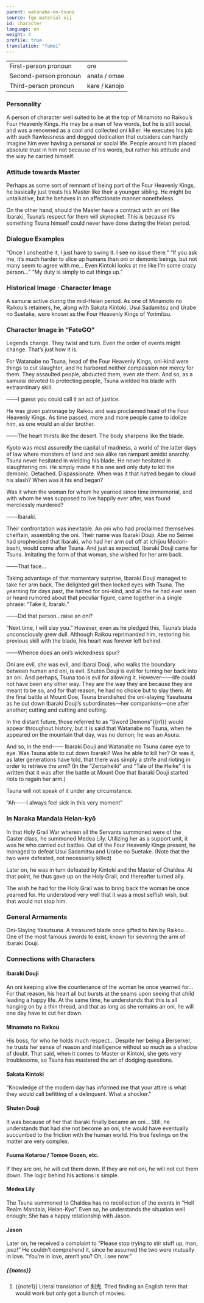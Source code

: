 ```yaml
---
parent: watanabe-no-tsuna
source: fgo-material-xii
id: character
language: en
weight: 4
profile: true
translation: "fumei"
---
```


<table>
  <tr><td>First-person pronoun</td><td>ore</td></tr>
  <tr><td>Second-person pronoun</td><td>anata / omae</td></tr>
  <tr><td>Third-person pronoun</td><td>kare / kanojo</td></tr>
</table>

### Personality

A person of character well suited to be at the top of Minamoto no Raikou’s Four Heavenly Kings.
He may be a man of few words, but he is still social, and was a renowned as a cool and collected oni killer. He executes his job with such flawlessness and dogged dedication that outsiders can hardly imagine him ever having a personal or social life. People around him placed absolute trust in him not because of his words, but rather his attitude and the way he carried himself.

### Attitude towards Master

Perhaps as some sort of remnant of being part of the Four Heavenly Kings, he basically just treats his Master like their a younger sibling. He might be untalkative, but he behaves in an affectionate manner nonetheless.

On the other hand, should the Master have a contract with an oni like Ibaraki, Tsuna’s respect for them will skyrocket. This is because it’s something Tsuna himself could never have done during the Heian period.

### Dialogue Examples

“Once I unsheathe it, I just have to swing it. I see no issue there.”
“If you ask me, it’s much harder to slice up humans than oni or demonic beings, but not many seem to agree with me… Even Kintoki looks at me like I’m some crazy person…”
“My duty is simply to cut things up.”

### Historical Image · Character Image

A samurai active during the mid-Heian period.
As one of Minamoto no Raikou’s retainers, he, along with Sakata Kintoki, Usui Sadamitsu and Urabe no Suetake, were known as the Four Heavenly Kings of Yorimitsu.

### Character Image in “FateGO”

Legends change. They twist and turn. Even the order of events might change.
That’s just how it is.

For Watanabe no Tsuna, head of the Four Heavenly Kings, oni-kind were things to cut slaughter, and he harbored neither compassion nor mercy for them. They assaulted people, abducted them, even ate them. And so, as a samurai devoted to protecting people, Tsuna wielded his blade with extraordinary skill.

───I guess you could call it an act of justice.

He was given patronage by Raikou and was proclaimed head of the Four Heavenly Kings. As time passed, more and more people came to idolize him, as one would an elder brother.

───The heart thirsts like the desert. The body sharpens like the blade.

Kyoto was most assuredly the capital of madness, a world of the latter days of law where monsters of land and sea alike ran rampant amidst anarchy.
Tsuna never hesitated in wielding his blade. He never hesitated in slaughtering oni.
He simply made it his one and only duty to kill the demonic.
Detached. Dispassionate.
When was it that hatred began to cloud his slash?
When was it his end began?

Was it when the woman for whom he yearned since time immemorial, and with whom he was supposed to live happily ever after, was found mercilessly murdered?

───Ibaraki.

Their confrontation was inevitable. An oni who had proclaimed themselves cheiftain, assembling the oni.
Their name was Ibaraki Douji. Abe no Seimei had prophecised that Ibaraki, who had her arm cut off at Ichijou Modori-bashi, would come after Tsuna.
And just as expected, Ibaraki Douji came for Tsuna. Imitating the form of that woman, she wished for her arm back.

───That face…

Taking advantage of that momentary surprise, Ibaraki Douji managed to take her arm back.
The delighted girl then locked eyes with Tsuna.
The yearning for days past, the hatred for oni-kind, and all the he had ever seen or heard rumored about that peculiar figure, came together in a single phrase: “Take it, Ibaraki.”

───Did that person…raise an oni?

“Next time, I will slay you.”
However, even as he pledged this, Tsuna’s blade unconsciously grew dull.
Although Raikou reprimanded him, restoring his previous skill with the blade, his heart was forever left behind.

───Whence does an oni’s wickedness spur?

Oni are evil, she was evil, and Ibarai Douji, who walks the boundary between human and oni, is evil. Shuten Douji is evil for turning her back into an oni. And perhaps, Tsuna too is evil for allowing it.
However───life could not have been any other way.
They are the way they are because they are meant to be so, and for that reason, he had no choice but to slay them.
At the final battle at Mount Ooe, Tsuna brandished the oni-slaying Yasutsuna as he cut down Ibaraki Douji’s subordinates—her companions—one after another; cutting and cutting and cutting.

In the distant future, those referred to as “Sword Demons”{{n1}} would appear throughout history, but it is said that Watanabe no Tsuna, when he appeared on the mountain that day, was no demon; he was an Asura.

And so, in the end───
Ibaraki Douji and Watanabe no Tsuna came eye to eye.
Was Tsuna able to cut down Ibaraki? Was he able to kill her?
Or was it, as later generations have told, that there was simply a strife and rioting in order to retrieve the arm?
(In the “Zentaiheiki” and “Tale of the Heike” it is written that it was after the battle at Mount Ooe that Ibaraki Douji started riots to regain her arm.)

Tsuna will not speak of it under any circumstance.

“Ah───I always feel sick in this very moment”

### In Naraka Mandala Heian-kyō

In that Holy Grail War wherein all the Servants summoned were of the Caster class, he summoned Medea Lily. Utilizing her as a support unit, it was he who carried out battles.
Out of the Four Heavenly Kings present, he managed to defeat Usui Sadamitsu and Urabe no Suetake.
(Note that the two were defeated, not necessarily killed)

Later on, he was in turn defeated by Kintoki and the Master of Chaldea. At that point, he thus gave up on the Holy Grail, and thereafter turned ally.

The wish he had for the Holy Grail was to bring back the woman he once yearned for.
He understood very well that it was a most selfish wish, but that would not stop him.

### General Armaments

Oni-Slaying Yasutsuna.
A treasured blade once gifted to him by Raikou…
One of the most famous swords to exist, known for severing the arm of Ibaraki Douji.

### Connections with Characters

#### Ibaraki Douji

An oni keeping alive the countenance of the woman he once yearned for…
For that reason, his heart all but bursts at the seams upon seeing that child leading a happy life.
At the same time, he understands that this is all hanging on by a thin thread, and that as long as she remains an oni, he will one day have to cut her down.

#### Minamoto no Raikou

His boss, for who he holds much respect…
Despite her being a Berserker, he trusts her sense of reason and intelligence without so much as a shadow of doubt.
That said, when it comes to Master or Kintoki, she gets very troublesome, so Tsuna has mastered the art of dodging questions.

#### Sakata Kintoki

“Knowledge of the modern day has informed me that your attire is what they would call befitting of a delinquent. What a shocker.”

#### Shuten Douji

It was because of her that Ibaraki finally became an oni…
Still, he understands that had she not become an oni, she would have eventually succumbed to the friction with the human world.
His true feelings on the matter are very complex.

#### Fuuma Kotarou / Tomoe Gozen, etc.

If they are oni, he will cut them down.
If they are not oni, he will not cut them down.
The logic behind his actions is simple.

#### Medea Lily

The Tsuna summoned to Chaldea has no recollection of the events in “Hell Realm Mandala, Heian-Kyo”.
Even so, he understands the situation well enough;
She has a happy relationship with Jason.

#### Jason

Later on, he received a complaint to “Please stop trying to stir stuff up, man, jeez!”
He couldn’t comprehend it, since he assumed the two were mutually in love.
“You’re in love, aren’t you? Oh, I see now.”

##### {{notes}}

1. {{note1}} Literal translation of 剣鬼. Tried finding an English term that would work but only got a bunch of movies.
